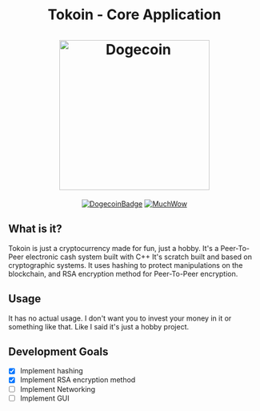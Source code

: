 <h1 align="center">
Tokoin - Core Application
<br/><br/>
<img src="https://static.tumblr.com/ppdj5y9/Ae9mxmxtp/300coin.png" alt="Dogecoin" width="300"/>
</h1>

<div align="center">

[![DogecoinBadge](https://img.shields.io/badge/Doge-Coin-yellow.svg)](https://dogecoin.com)
[![MuchWow](https://img.shields.io/badge/Much-Wow-yellow.svg)](https://dogecoin.com)

</div>

## What is it?
Tokoin is just a cryptocurrency made for fun, just a hobby. It's a Peer-To-Peer electronic cash system built with C++ 
It's scratch built and based on cryptographic systems. It uses hashing to protect manipulations on the blockchain, and RSA encryption 
method for Peer-To-Peer encryption.

## Usage
It has no actual usage. I don't want you to invest your money in it or something like that. Like I said it's just a hobby project.

## Development Goals
- [x] Implement hashing
- [x] Implement RSA encryption method
- [ ] Implement Networking
- [ ] Implement GUI
